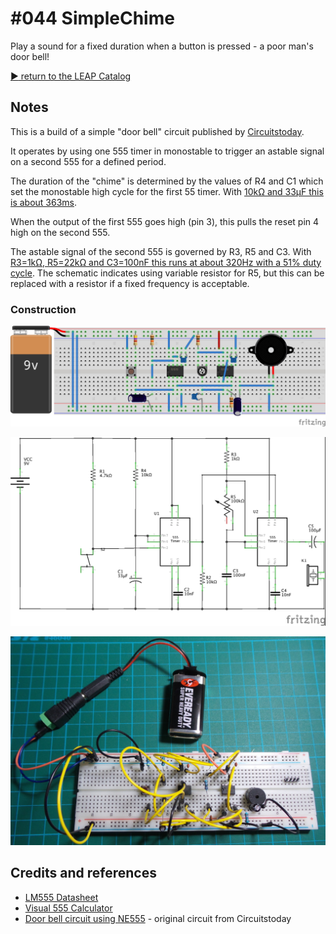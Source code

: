 # #044 SimpleChime

Play a sound for a fixed duration when a button is pressed - a poor man's door bell!


[:arrow_forward: return to the LEAP Catalog](http://leap.tardate.com)

## Notes

This is a build of a simple "door bell" circuit published by [Circuitstoday](http://www.circuitstoday.com/door-bell-circuit-using-ne555).

It operates by using one 555 timer in monostable to trigger an astable signal on a second 555 for a defined period.

The duration of the "chime" is determined by the values of R4 and C1 which set the monostable high cycle for the first 55 timer.
With [10kΩ and 33μF this is about 363ms](http://visual555.tardate.com/?mode=monostable&r1=10&c=33).

When the output of the first 555 goes high (pin 3), this pulls the reset pin 4 high on the second 555.

The astable signal of the second 555 is governed by R3, R5 and C3.
With [R3=1kΩ, R5=22kΩ and C3=100nF this runs at about 320Hz with a 51% duty cycle](http://visual555.tardate.com/?mode=astable&r1=1&r2=22&c=0.1). The schematic indicates using variable resistor for R5, but this
can be replaced with a resistor if a fixed frequency is acceptable.

### Construction

![The Breadboard](./assets/SimpleChime_bb.jpg?raw=true)

![The Schematic](./assets/SimpleChime_schematic.jpg?raw=true)

![Breadboard Build](./assets/SimpleChime_build.jpg?raw=true)

## Credits and references
* [LM555 Datasheet](http://www.futurlec.com/Linear/LM555CN.shtml)
* [Visual 555 Calculator](http://visual555.tardate.com)
* [Door bell circuit using NE555](http://www.circuitstoday.com/door-bell-circuit-using-ne555) - original circuit from Circuitstoday

